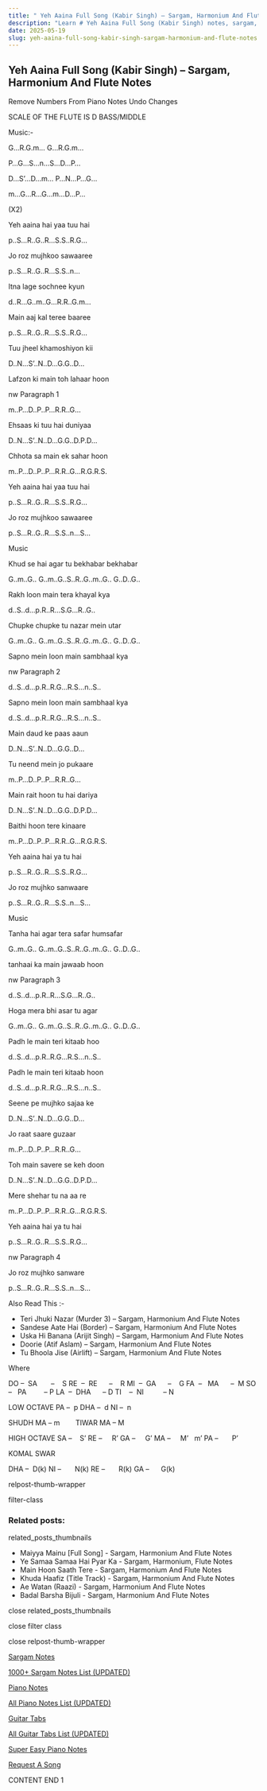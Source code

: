 ```yaml
---
title: " Yeh Aaina Full Song (Kabir Singh) – Sargam, Harmonium And Flute Notes"
description: "Learn # Yeh Aaina Full Song (Kabir Singh) notes, sargam, harmonium notations and flute notes. Easy step-by-step tutorial for beginners."
date: 2025-05-19
slug: yeh-aaina-full-song-kabir-singh-sargam-harmonium-and-flute-notes
---
```


## Yeh Aaina Full Song (Kabir Singh) – Sargam, Harmonium And Flute Notes

Remove Numbers From Piano Notes
Undo Changes

SCALE OF THE FLUTE IS D BASS/MIDDLE

Music:-

G…R.G.m… G…R.G.m…

P…G…S…n…S…D…P…

D…S’…D…m… P…N…P…G…

m…G…R…G…m…D…P…

(X2)

Yeh aaina hai yaa tuu hai

p..S…R..G..R…S.S..R.G…

Jo roz mujhkoo sawaaree

p..S…R..G..R…S.S..n…

Itna lage sochnee kyun

d..R…G..m..G…R.R..G.m…

Main aaj kal teree baaree

p..S…R..G..R…S.S..R.G…

Tuu jheel khamoshiyon kii

D..N…S’..N..D…G.G..D…

Lafzon ki main toh lahaar hoon

nw Paragraph 1

m..P…D..P..P…R.R..G…

Ehsaas ki tuu hai duniyaa

D..N…S’..N..D…G.G..D.P.D…

Chhota sa main ek sahar hoon

m..P…D..P..P…R.R..G…R.G.R.S.

Yeh aaina hai yaa tuu hai

p..S…R..G..R…S.S..R.G…

Jo roz mujhkoo sawaaree

p..S…R..G..R…S.S..n…S…

Music

Khud se hai agar tu bekhabar bekhabar

G..m..G.. G..m..G..S..R..G..m..G.. G..D..G..

Rakh loon main tera khayal kya

d..S..d…p.R..R…S.G…R..G..

Chupke chupke tu nazar mein utar

G..m..G.. G..m..G..S..R..G..m..G.. G..D..G..

Sapno mein loon main sambhaal kya

nw Paragraph 2

d..S..d…p.R..R.G…R.S…n..S..

Sapno mein loon main sambhaal kya

d..S..d…p.R..R.G…R.S…n..S..

Main daud ke paas aaun

D..N…S’..N..D…G.G..D…

Tu neend mein jo pukaare

m..P…D..P..P…R.R..G…

Main rait hoon tu hai dariya

D..N…S’..N..D…G.G..D.P.D…

Baithi hoon tere kinaare

m..P…D..P..P…R.R..G…R.G.R.S.

Yeh aaina hai ya tu hai

p..S…R..G..R…S.S..R.G…

Jo roz mujhko sanwaare

p..S…R..G..R…S.S..n…S…

Music

Tanha hai agar tera safar humsafar

G..m..G.. G..m..G..S..R..G..m..G.. G..D..G..

tanhaai ka main jawaab hoon

nw Paragraph 3

d..S..d…p.R..R…S.G…R..G..

Hoga mera bhi asar tu agar

G..m..G.. G..m..G..S..R..G..m..G.. G..D..G..

Padh le main teri kitaab hoo

d..S..d…p.R..R.G…R.S…n..S..

Padh le main teri kitaab hoon

d..S..d…p.R..R.G…R.S…n..S..

Seene pe mujhko sajaa ke

D..N…S’..N..D…G.G..D…

Jo raat saare guzaar

m..P…D..P..P…R.R..G…

Toh main savere se keh doon

D..N…S’..N..D…G.G..D.P.D…

Mere shehar tu na aa re

m..P…D..P..P…R.R..G…R.G.R.S.

Yeh aaina hai ya tu hai

p..S…R..G..R…S.S..R.G…

nw Paragraph 4

Jo roz mujhko sanware

p..S…R..G..R…S.S..n…S…

Also Read This :-

- Teri Jhuki Nazar (Murder 3) – Sargam, Harmonium And Flute Notes
- Sandese Aate Hai (Border) – Sargam, Harmonium And Flute Notes
- Uska Hi Banana (Arijit Singh) – Sargam, Harmonium And Flute Notes
- Doorie (Atif Aslam) – Sargam, Harmonium And Flute Notes
- Tu Bhoola Jise (Airlift) – Sargam, Harmonium And Flute Notes

Where

DO –  SA       –    S
RE  –  RE      –    R
MI  –  GA      –    G
FA  –   MA      –  M
SO  –   PA         – P
LA  –  DHA      – D
TI    –  NI          – N

LOW OCTAVE
PA –  p
DHA –  d
NI –  n

SHUDH MA – m        TIWAR MA – M

HIGH OCTAVE
SA –    S’
RE –     R’
GA –     G’
MA –     M’   m’
PA –       P’

KOMAL SWAR

DHA –  D(k)
NI –       N(k)
RE –       R(k)
GA –      G(k)

relpost-thumb-wrapper

filter-class

### Related posts:

related_posts_thumbnails

- Maiyya Mainu [Full Song] - Sargam, Harmonium And Flute Notes
- Ye Samaa Samaa Hai Pyar Ka - Sargam, Harmonium, Flute Notes
- Main Hoon Saath Tere - Sargam, Harmonium And Flute Notes
- Khuda Haafiz (Title Track) - Sargam, Harmonium And Flute Notes
- Ae Watan (Raazi) - Sargam, Harmonium And Flute Notes
- Badal Barsha Bijuli - Sargam, Harmonium And Flute Notes

close related_posts_thumbnails

close filter class

close relpost-thumb-wrapper

[Sargam Notes](/sargam-notes.html)

[1000+ Sargam Notes List (UPDATED)](/all-songs-list-sargam-notes.html)

[Piano Notes](/piano-notes.html)

[All Piano Notes List (UPDATED)](/all-songs-list-piano-notes.html)

[Guitar Tabs](/guitar-tabs.html)

[All Guitar Tabs List (UPDATED)](/all-songs-list-guitar-tabs.html)

[Super Easy Piano Notes](https://studywall.in/)

[Request A Song](/request-a-song.html)

CONTENT END 1
